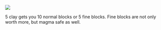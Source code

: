 
![](/wshop?addon=User/Block/Kiln&file=building_user_block_kiln.txt&id=BLOCK_KILN)

5 clay gets you 10 normal blocks or 5 fine blocks.
Fine blocks are not only worth more, but magma safe as well.
